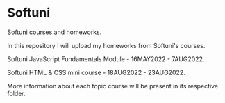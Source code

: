 # Softuni

Softuni courses and homeworks.

In this repository I will upload my homeworks from Softuni's courses.

Softuni JavaScript Fundamentals Module - 16MAY2022 - 7AUG2022.

Softuni HTML & CSS mini course - 18AUG2022 - 23AUG2022.

More information about each topic course will be present in its respective folder.